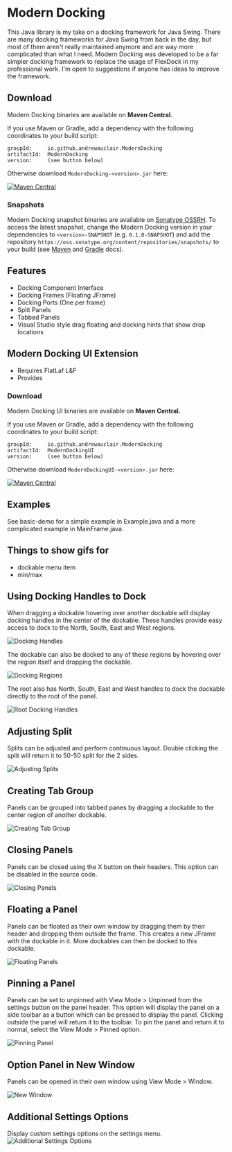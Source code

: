 # Modern Docking

This Java library is my take on a docking framework for Java Swing. There are many docking frameworks for Java Swing from back in the day, 
but most of them aren't really maintained anymore and are way more complicated than what I need. Modern Docking was developed to be a far
simpler docking framework to replace the usage of FlexDock in my professional work. I'm open to suggestions if anyone has ideas to improve the framework.


## Download
Modern Docking binaries are available on <b>Maven Central.</b>

If you use Maven or Gradle, add a dependency with the following coordinates to your build script:

    groupId:     io.github.andrewauclair.ModernDocking
    artifactId:  ModernDocking
    version:     (see button below)

Otherwise download `ModernDocking-<version>.jar` here:

[![Maven Central](https://maven-badges.herokuapp.com/maven-central/io.github.andrewauclair.ModernDocking/ModernDocking/badge.svg?style=flat)](https://maven-badges.herokuapp.com/maven-central/io.github.andrewauclair.ModernDocking)

### Snapshots

Modern Docking snapshot binaries are available on
[Sonatype OSSRH](https://oss.sonatype.org/content/repositories/snapshots/io/github/andrewauclair/ModernDocking/).
To access the latest snapshot, change the Modern Docking version in your dependencies
to `<version>-SNAPSHOT` (e.g. `0.1.0-SNAPSHOT`) and add the repository
`https://oss.sonatype.org/content/repositories/snapshots/` to your build (see
[Maven](https://maven.apache.org/guides/mini/guide-multiple-repositories.html)
and
[Gradle](https://docs.gradle.org/current/userguide/declaring_repositories.html#sec:declaring_custom_repository)
docs).


## Features
- Docking Component Interface
- Docking Frames (Floating JFrame)
- Docking Ports (One per frame)
- Split Panels
- Tabbed Panels
- Visual Studio style drag floating and docking hints that show drop locations


## Modern Docking UI Extension
- Requires FlatLaf L&F
- Provides


### Download
Modern Docking UI binaries are available on <b>Maven Central.</b>

If you use Maven or Gradle, add a dependency with the following coordinates to your build script:

    groupId:     io.github.andrewauclair.ModernDocking
    artifactId:  ModernDockingUI
    version:     (see button below)

Otherwise download `ModernDockingUI-<version>.jar` here:

[![Maven Central](https://maven-badges.herokuapp.com/maven-central/io.github.andrewauclair.ModernDocking/ModernDockingUI/badge.svg?style=flat)](https://maven-badges.herokuapp.com/maven-central/io.github.andrewauclair.ModernDockingUI)


## Examples
See basic-demo for a simple example in Example.java and a more complicated example in MainFrame.java.


## Things to show gifs for
- dockable menu item
- min/max


## Using Docking Handles to Dock
When dragging a dockable hovering over another dockable will display docking handles in the center of the dockable. 
These handles provide easy access to dock to the North, South, East and West regions.



![Docking Handles](img/docking_handles.gif)

The dockable can also be docked to any of these regions by hovering over the region itself and dropping the dockable.


![Docking Regions](img/docking_regions.gif)

The root also has North, South, East and West handles to dock the dockable directly to the root of the panel.


![Root Docking Handles](img/root_docking_handles.gif)

## Adjusting Split
Splits can be adjusted and perform continuous layout. Double clicking the split will return it to 50-50 split for the 2 sides.


![Adjusting Splits](img/adjusting_split.gif)

## Creating Tab Group
Panels can be grouped into tabbed panes by dragging a dockable to the center region of another dockable.


![Creating Tab Group](img/creating_tab_group.gif)

## Closing Panels
Panels can be closed using the X button on their headers. This option can be disabled in the source code.


![Closing Panels](img/close_panel.gif)

## Floating a Panel
Panels can be floated as their own window by dragging them by their header and dropping them outside the frame.
This creates a new JFrame with the dockable in it. More dockables can then be docked to this dockable.


![Floating Panels](img/floating_panel.gif)

## Pinning a Panel
Panels can be set to unpinned with View Mode > Unpinned from the settings button on the panel header. 
This option will display the panel on a side toolbar as a button which can be pressed to display the panel.
Clicking outside the panel will return it to the toolbar. To pin the panel and return it to normal, select the View Mode > Pinned option. 

![Pinning Panel](img/pinning_panel.gif)


## Option Panel in New Window
Panels can be opened in their own window using View Mode > Window.

![New Window](img/new_window.gif)


## Additional Settings Options
Display custom settings options on the settings menu.
![Additional Settings Options](img/has_more_options.gif)

[//]: # "-- TODO add some links to blog posts that I will eventually write"
[//]: # "-- TODO come up with what needs to be done for 1.0, might just be more integration at work and then it's done"
